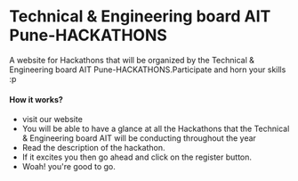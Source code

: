 # Technical & Engineering board AIT Pune-HACKATHONS
 A website for Hackathons that will be organized by the Technical & Engineering board AIT Pune-HACKATHONS.Participate and horn your skills :p
 <h4>How it works?</h4>
 <ul>
 <li>visit our website</li>
 <li>You will be able to have a glance at all the Hackathons that the Technical & Engineering board AIT will be conducting throughout the year</li>
 <li>Read the description of the hackathon.</li>
 <li>If it excites you then go ahead and click on the register button.</li>
 <li>Woah! you're good to go.</li>
 </ul>
